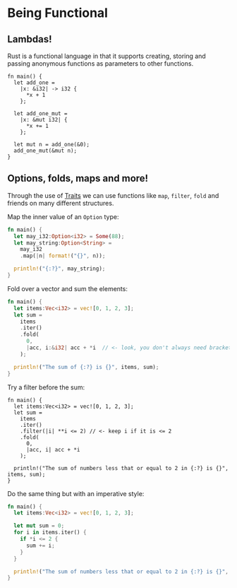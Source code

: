 # Being Functional

## Lambdas!

Rust is a functional language in that it supports creating, storing and passing
anonymous functions as parameters to other functions.

```rust, editable
fn main() {
  let add_one =
    |x: &i32| -> i32 {
      *x + 1
    };

  let add_one_mut =
    |x: &mut i32| {
      *x += 1
    };

  let mut n = add_one(&0);
  add_one_mut(&mut n);
}
```

## Options, folds, maps and more!

Through the use of [Traits](https://doc.rust-lang.org/1.8.0/book/traits.html) we
can use functions like `map`, `filter`, `fold` and friends on many different
structures.

Map the inner value of an `Option` type:

```rust
fn main() {
  let may_i32:Option<i32> = Some(88);
  let may_string:Option<String> =
    may_i32
    .map(|n| format!("{}", n));

  println!("{:?}", may_string);
}
```

Fold over a vector and sum the elements:

```rust
fn main() {
  let items:Vec<i32> = vec![0, 1, 2, 3];
  let sum =
    items
    .iter()
    .fold(
      0,
      |acc, i:&i32| acc + *i  // <- look, you don't always need brackets on lambdas
    );

  println!("The sum of {:?} is {}", items, sum);
}
```

Try a filter before the sum:

```rust, editable
fn main() {
  let items:Vec<i32> = vec![0, 1, 2, 3];
  let sum =
    items
    .iter()
    .filter(|i| **i <= 2) // <- keep i if it is <= 2
    .fold(
      0,
      |acc, i| acc + *i
    );

  println!("The sum of numbers less that or equal to 2 in {:?} is {}", items, sum);
}
```

Do the same thing but with an imperative style:

```rust
fn main() {
  let items:Vec<i32> = vec![0, 1, 2, 3];

  let mut sum = 0;
  for i in items.iter() {
    if *i <= 2 {
      sum += i;
    }
  }

  println!("The sum of numbers less that or equal to 2 in {:?} is {}", items, sum);
}
```
